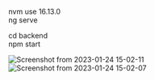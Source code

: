 nvm use 16.13.0 <br>
ng serve 



cd backend  <br>
npm start


![Screenshot from 2023-01-24 15-02-11](https://user-images.githubusercontent.com/101413097/214372232-f0301e6d-ee38-45bd-a11c-4b3c4ce9810f.png)
![Screenshot from 2023-01-24 15-02-07](https://user-images.githubusercontent.com/101413097/214372241-821cc3a0-c8dc-43a1-aba3-ca20c0bf58d7.png)
